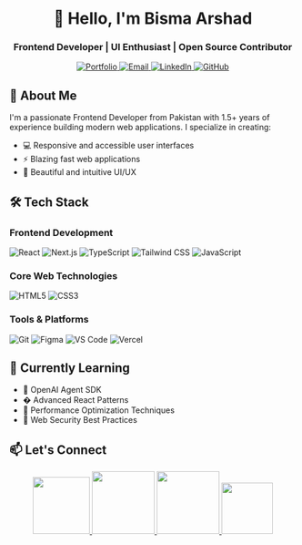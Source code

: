 <h1 align="center">👋 Hello, I'm Bisma Arshad</h1>
<h3 align="center">Frontend Developer | UI Enthusiast | Open Source Contributor</h3>

<p align="center">
  <a href="https://bismaarshad.vercel.app/" target="_blank">
    <img src="https://img.shields.io/badge/Portfolio-000000?style=for-the-badge&logo=vercel&logoColor=white" alt="Portfolio"/>
  </a>
  <a href="mailto:bismaarshad975@gmail.com">
    <img src="https://img.shields.io/badge/Email-D14836?style=for-the-badge&logo=gmail&logoColor=white" alt="Email"/>
  </a>
  <a href="https://linkedin.com/in/bisma-arshad">
    <img src="https://img.shields.io/badge/LinkedIn-0077B5?style=for-the-badge&logo=linkedin&logoColor=white" alt="LinkedIn"/>
  </a>
  <a href="https://github.com/bismaarshad">
    <img src="https://img.shields.io/badge/GitHub-181717?style=for-the-badge&logo=github&logoColor=white" alt="GitHub"/>
  </a>
</p>

## 🚀 About Me

I'm a passionate Frontend Developer from Pakistan with 1.5+ years of experience building modern web applications. I specialize in creating:

- 💻 Responsive and accessible user interfaces
- ⚡ Blazing fast web applications
- 🎨 Beautiful and intuitive UI/UX

## 🛠️ Tech Stack

### Frontend Development
![React](https://img.shields.io/badge/-React-61DAFB?style=flat-square&logo=react&logoColor=white)
![Next.js](https://img.shields.io/badge/-Next.js-000000?style=flat-square&logo=next.js&logoColor=white)
![TypeScript](https://img.shields.io/badge/-TypeScript-3178C6?style=flat-square&logo=typescript&logoColor=white)
![Tailwind CSS](https://img.shields.io/badge/-Tailwind_CSS-38B2AC?style=flat-square&logo=tailwind-css&logoColor=white)
![JavaScript](https://img.shields.io/badge/-JavaScript-F7DF1E?style=flat-square&logo=javascript&logoColor=black)

### Core Web Technologies
![HTML5](https://img.shields.io/badge/-HTML5-E34F26?style=flat-square&logo=html5&logoColor=white)
![CSS3](https://img.shields.io/badge/-CSS3-1572B6?style=flat-square&logo=css3&logoColor=white)

### Tools & Platforms
![Git](https://img.shields.io/badge/-Git-F05032?style=flat-square&logo=git&logoColor=white)
![Figma](https://img.shields.io/badge/-Figma-F24E1E?style=flat-square&logo=figma&logoColor=white)
![VS Code](https://img.shields.io/badge/-VS_Code-007ACC?style=flat-square&logo=visual-studio-code&logoColor=white)
![Vercel](https://img.shields.io/badge/-Vercel-000000?style=flat-square&logo=vercel&logoColor=white)

## 🌱 Currently Learning
- 🤖 OpenAI Agent SDK
- � Advanced React Patterns
- 🚀 Performance Optimization Techniques
- 🔐 Web Security Best Practices

## 📫 Let's Connect
<p align="center">
  <a href="https://twitter.com/bismaarshad_dev">
    <img src="https://img.shields.io/badge/Twitter-1DA1F2?style=for-the-badge&logo=twitter&logoColor=white" width="100"/>
  </a>
  <a href="https://instagram.com/bismaarshad07">
    <img src="https://img.shields.io/badge/Instagram-E4405F?style=for-the-badge&logo=instagram&logoColor=white" width="110"/>
  </a>
  <a href="https://linkedin.com/in/bisma-arshad">
    <img src="https://img.shields.io/badge/LinkedIn-0077B5?style=for-the-badge&logo=linkedin&logoColor=white" width="110"/>
  </a>
  <a href="mailto:bismaarshad975@gmail.com">
    <img src="https://img.shields.io/badge/Email-D14836?style=for-the-badge&logo=gmail&logoColor=white" width="90"/>
  </a>
</p>

